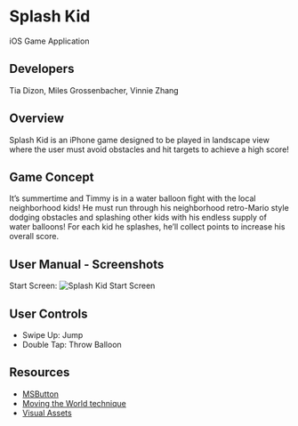 # Splash Kid
iOS Game Application

## Developers
Tia Dizon, Miles Grossenbacher, Vinnie Zhang

## Overview
Splash Kid is an iPhone game designed to be played in landscape view where the user must avoid obstacles and hit targets to achieve a high score!

## Game Concept
It’s summertime and Timmy is in a water balloon fight with the local neighborhood kids! He must run through his neighborhood retro-Mario style dodging obstacles and splashing other kids with his endless supply of water balloons! For each kid he splashes, he’ll collect points to increase his overall score.

## User Manual - Screenshots

Start Screen:
![Splash Kid Start Screen](https://github.com/Splash-Kid-iOS/splash-kid/screens/start.png "Start Screen")


## User Controls
<ul>
  <li>Swipe Up: Jump</li>
  <li>Double Tap: Throw Balloon</li>
</ul>

## Resources
  - [MSButton](https://www.makeschool.com/academy/track/build-ios-games/clone-angry-birds-with-spritekit-and-swift-3/main-menu)
  - [Moving the World technique](https://www.cartoonsmart.com)
  - [Visual Assets](https://google.com)

